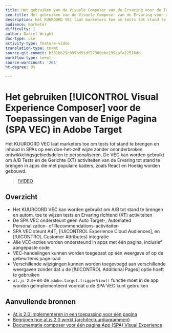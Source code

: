 ```yaml
---
title: Het gebruiken van de Visuele Composer van de Ervaring voor de Toepassingen van de Enige Pagina (SPA VEC) in Adobe Target
seo-title: Het gebruiken van de Visuele Composer van de Ervaring voor de Toepassingen van de Enige Pagina (SPA VEC) in Adobe Target
description: Het KUUROORD VEC laat marketers toe om tests tot stand te brengen en inhoud in SPAs op een doe-het-zelf wijze zonder ononderbroken ontwikkelingsgebiedsdelen te personaliseren. De VEC kan worden gebruikt om A/B Tests en de Gerichte (XT) activiteiten van de Ervaring tot stand te brengen in apps die met populaire kaders, zoals React en Hoekig worden gebouwd.
audience: marketer
difficulty: 1
author: Daniel Wright
doc-type: use
activity-type: feature-video
translation-type: tm+mt
source-git-commit: b331bb29c099bd91df27300ebe199cafa12516db
workflow-type: tm+mt
source-wordcount: '261'
ht-degree: 0%

---
```



# Het gebruiken [!UICONTROL Visual Experience Composer] voor de Toepassingen van de Enige Pagina (SPA VEC) in Adobe Target

Het KUUROORD VEC laat marketers toe om tests tot stand te brengen en inhoud in SPAs op een doe-het-zelf wijze zonder ononderbroken ontwikkelingsgebiedsdelen te personaliseren. De VEC kan worden gebruikt om A/B Tests en de Gerichte (XT) activiteiten van de Ervaring tot stand te brengen in apps die met populaire kaders, zoals React en Hoekig worden gebouwd.

>[!VIDEO](https://video.tv.adobe.com/v/26249?quality=12)

## Overzicht

* Het KUUROORD VEC kan worden gebruikt om A/B tot stand te brengen en autom. toe te wijzen tests en Ervaring richtend (XT) activiteiten
* De SPA VEC ondersteunt geen Auto Target-, Automated Personalization- of Recommendations-activiteiten
* SPA VEC steunt A4T, [!UICONTROL Experience Cloud Audiences], en [!UICONTROL Customer Attributes] integratie
* Alle VEC-acties worden ondersteund in apps met één pagina, inclusief aangepaste code
* VEC-handelingen kunnen worden toegepast op één weergave of op de gebeurtenis page load
* Verschillende wijzigingen kunnen worden toegevoegd aan verschillende weergaven zonder dat u de [!UICONTROL Additional Pages] optie hoeft te gebruiken
* `at.js 2.0+` en de `adobe.target.triggerView()` functie moet in de app worden geïmplementeerd voordat u de SPA VEC kunt gebruiken

## Aanvullende bronnen

* [At.js 2.0 implementeren in een toepassing voor één pagina](../implementation/implement-atjs-20-in-a-single-page-application.md)
* [Begrijpen hoe at.js 2.0 werkt (architectuurdiagrammen)](../implementation/understanding-how-atjs-20-works.md)
* [Documentatie composer voor één pagina App (SPA) Visual Experience](https://docs.adobe.com/help/en/target/using/experiences/spa-visual-experience-composer.html)